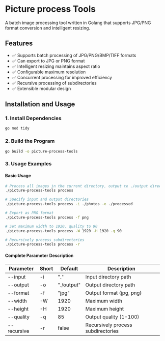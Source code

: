 # Picture process Tools

A batch image processing tool written in Golang that supports JPG/PNG format conversion and intelligent resizing.

## Features

- ✅ Supports batch processing of JPG/PNG/BMP/TIFF formats
- ✅ Can export to JPG or PNG format
- ✅ Intelligent resizing maintains aspect ratio
- ✅ Configurable maximum resolution
- ✅ Concurrent processing for improved efficiency
- ✅ Recursive processing of subdirectories
- ✅ Extensible modular design

## Installation and Usage

### 1. Install Dependencies
```bash
go mod tidy
```

### 2. Build the Program
```bash
go build -o picture-process-tools
```

### 3. Usage Examples

#### Basic Usage
```bash
# Process all images in the current directory, output to ./output directory
./picture-process-tools process

# Specify input and output directories
./picture-process-tools process -i ./photos -o ./processed

# Export as PNG format
./picture-process-tools process -f png

# Set maximum width to 1920, quality to 90
./picture-process-tools process -W 1920 -H 1920 -q 90

# Recursively process subdirectories
./picture-process-tools process -r
```

#### Complete Parameter Description

| Parameter | Short | Default | Description |
|-----------|-------|---------|-------------|
| --input | -i | "." | Input directory path |
| --output | -o | "./output" | Output directory path |
| --format | -f | "jpg" | Output format (jpg, png) |
| --width | -W | 1920 | Maximum width |
| --height | -H | 1920 | Maximum height |
| --quality | -q | 85 | Output quality (1-100) |
| --recursive | -r | false | Recursively process subdirectories |